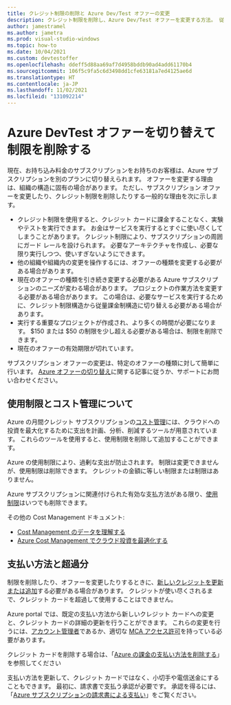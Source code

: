 ```yaml
---
title: クレジット制限の削除と Azure Dev/Test オファーの変更
description: クレジット制限を削除し、Azure Dev/Test オファーを変更する方法。 従量課金制から別のオファーに切り替えます。
author: jamestramel
ms.author: jametra
ms.prod: visual-studio-windows
ms.topic: how-to
ms.date: 10/04/2021
ms.custom: devtestoffer
ms.openlocfilehash: ddeff5d88aa69af7d4958bddb90ad4add61170b4
ms.sourcegitcommit: 106f5c9fa5c6d3498dd1cfe63181a7ed4125ae6d
ms.translationtype: HT
ms.contentlocale: ja-JP
ms.lasthandoff: 11/02/2021
ms.locfileid: "131092214"
---
```

# <a name="changing-azure-devtest-offers--remove-limits"></a>Azure DevTest オファーを切り替えて制限を削除する

現在、お持ち込み料金のサブスクリプションをお持ちのお客様は、Azure サブスクリプションを別のプランに切り替えられます。 オファーを変更する理由は、組織の構造に固有の場合があります。 ただし、サブスクリプション オファーを変更したり、クレジット制限を削除したりする一般的な理由を次に示します。  

- クレジット制限を使用すると、クレジット カードに課金することなく、実験やテストを実行できます。 お金はサービスを実行するとすぐに使い尽くしてしまうことがあります。 クレジット制限により、サブスクリプションの周囲にガード レールを設けられます。 必要なアーキテクチャを作成し、必要な限り実行しつつ、使いすぎないようにできます。  
- 他の組織や組織内の変更を操作するには、オファーの種類を変更する必要がある場合があります。  
- 現在のオファーの種類を引き続き変更する必要がある Azure サブスクリプションのニーズが変わる場合があります。 プロジェクトの作業方法を変更する必要がある場合があります。 この場合は、必要なサービスを実行するために、クレジット制限構造から従量課金制構造に切り替える必要がある場合があります。  
- 実行する重要なプロジェクトが作成され、より多くの時間が必要になります。 $150 または $50 の制限を少し超える必要がある場合は、制限を削除できます。  
- 現在のオファーの有効期限が切れています。  

サブスクリプション オファーの変更は、特定のオファーの種類に対して簡単に行います。 [Azure オファーの切り替え](../../cost-management-billing/manage/switch-azure-offer.md)に関する記事に従うか、サポートにお問い合わせください。  

## <a name="understand-spending-limits-and-cost-management"></a>使用制限とコスト管理について

Azure の月間クレジット サブスクリプションの[コスト管理](../../cost-management-billing/costs/cost-mgt-best-practices.md)には、クラウドへの投資を最大化するために支出を計画、分析、削減するツールが用意されています。 これらのツールを使用すると、使用制限を削除して追加することができます。  

Azure の使用制限により、過剰な支出が防止されます。 制限は変更できませんが、使用制限は削除できます。 クレジットの金額に等しい制限または制限はありません。  

Azure サブスクリプションに関連付けられた有効な支払方法がある限り、[使用制限](../../cost-management-billing/manage/spending-limit.md)はいつでも削除できます。  

その他の Cost Management ドキュメント:  

* [Cost Management のデータを理解する](../../cost-management-billing/costs/understand-cost-mgt-data.md)  
* [Azure Cost Management でクラウド投資を最適化する](../../cost-management-billing/costs/cost-mgt-best-practices.md)  

## <a name="payment-methods-and-overages"></a>支払い方法と超過分

制限を削除したり、オファーを変更したりするときに、[新しいクレジットを更新または追加](../../cost-management-billing/manage/change-credit-card.md)する必要がある場合があります。 クレジットが使い尽くされるまで、クレジット カードを超過して使用することはできません。  

Azure portal では、既定の支払い方法から新しいクレジット カードへの変更と、クレジット カードの詳細の更新を行うことができます。 これらの変更を行うには、[アカウント管理者](../../cost-management-billing/understand/subscription-transfer.md#whoisaa)であるか、適切な [MCA アクセス許可](../../cost-management-billing/manage/understand-mca-roles.md)を持っている必要があります。  

クレジット カードを削除する場合は、「[Azure の課金の支払い方法を削除する](../../cost-management-billing/manage/delete-azure-payment-method.md)」を参照してください  

支払い方法を更新して、クレジット カードではなく、小切手や電信送金にすることもできます。 最初に、請求書で支払う承認が必要です。 承認を得るには、「[Azure サブスクリプションの請求書による支払い](../../cost-management-billing/manage/pay-by-invoice.md)」をご覧ください。  
